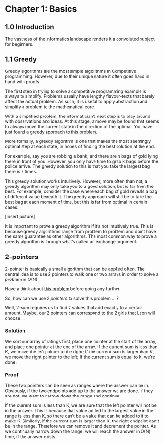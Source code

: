 # Chapter 1: Basics

## 1.0	Introduction
The vastness of the informatics landscape renders it a convoluted subject for beginners. 

## 1.1	Greedy

Greedy algorithms are the most simple algorithms in Competitive programming. However, due to their unique nature it often goes hand in hand with proofs.

The first step in trying to solve a competitive programming example is always to simplify. Problems usually have lengthy flavour-texts that barely affect the actual problem. As such, it is useful to apply abstraction and simplify a problem to the mathematical core.

With a simplified problem, the informatician’s next step is to play around with observations and ideas. At this stage, a move may be found that seems to always move the current state in the direction of the optimal. You have just found a greedy approach to this problem.

More formally, a greedy algorithm is one that makes the most seemingly optimal step at each state, in hopes of finding the best solution at the end.

For example, say you are robbing a bank, and there are n bags of gold lying there in front of you. However, you only have time to grab k bags before the police arrive. The greedy solution to this is that you take the largest bag there is k times.

This greedy solution works intuitively. However, more often than not, a greedy algorithm may only take you to a good solution, but is far from the best. For example, consider the case where each bag of gold reveals a bag of different value beneath it. The greedy approach will still be to take the best bag at each moment of time, but this is far from optimal in certain cases.

[insert picture]

It is important to prove a greedy algorithm if it’s not intuitively true. This is because greedy algorithms range from problem to problem and don't have the same guarantee as other algorithms. The most common way to prove a greedy algorithm is through what’s called an exchange argument. 

## 2-pointers

2-pointer is basically a small algorithm that can be applied often. The central idea is to use 2 pointers to walk one or two arrays in order to solve a problem in O(N)

Have a think about [this problem](/2_sum) before going any further.

So, how can we use *2 pointers* to solve this problem ... ?

Well, 2-sum requires us to find 2 values that add exactly to a certain amount. Maybe, our 2 pointers can correspond to the 2 girls that Leon will choose ...

### Solution
We sort our array of ratings first, place one pointer at the start of the array, and place one pointer at the end of the array. If the current sum is less than K, we move the left pointer to the right; If the current sum is larger than K, we move the right pointer to the left; If the current sum is equal to K, we’re done.

### Proof
These two pointers can be seen as ranges where the answer can be in. Obviously, if the two endpoints add up to the answer we are done. If they are not, we want to narrow down the range and continue.

If the current sum is less than K, we are sure that the left pointer will not be in the answer. This is because that value added to the largest value in the range is less than K, so there can’t be a value that can be added to it to make K. Similarly, if the current sum is larger than K, the right endpoint can’t be in the range. Therefore we can remove it and decrement the pointer. As we continually narrow down the range, we will reach the answer in O(N) time, if the answer exists.



